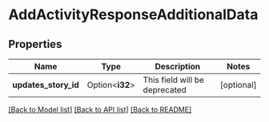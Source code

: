 # AddActivityResponseAdditionalData

## Properties

Name | Type | Description | Notes
------------ | ------------- | ------------- | -------------
**updates_story_id** | Option<**i32**> | This field will be deprecated | [optional]

[[Back to Model list]](../README.md#documentation-for-models) [[Back to API list]](../README.md#documentation-for-api-endpoints) [[Back to README]](../README.md)


